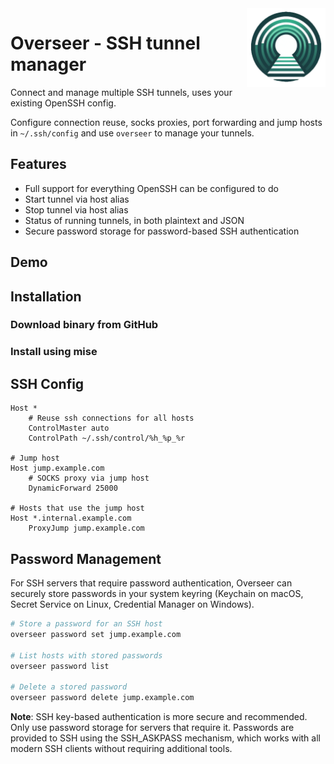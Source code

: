<img width="25%" align="right" alt="Overseer logo" src="https://raw.githubusercontent.com/davidolrik/overseer/main/assets/img/overseer.png">

# Overseer - SSH tunnel manager

Connect and manage multiple SSH tunnels, uses your existing OpenSSH config.

Configure connection reuse, socks proxies, port forwarding and jump hosts in `~/.ssh/config` and use `overseer` to manage your tunnels.

## Features

* Full support for everything OpenSSH can be configured to do
* Start tunnel via host alias
* Stop tunnel via host alias
* Status of running tunnels, in both plaintext and JSON
* Secure password storage for password-based SSH authentication

## Demo

## Installation

### Download binary from GitHub

### Install using mise

## SSH Config

```ssh-config
Host *
    # Reuse ssh connections for all hosts
    ControlMaster auto
    ControlPath ~/.ssh/control/%h_%p_%r

# Jump host
Host jump.example.com
    # SOCKS proxy via jump host
    DynamicForward 25000

# Hosts that use the jump host
Host *.internal.example.com
    ProxyJump jump.example.com
```

## Password Management

For SSH servers that require password authentication, Overseer can securely store passwords in your system keyring (Keychain on macOS, Secret Service on Linux, Credential Manager on Windows).

```bash
# Store a password for an SSH host
overseer password set jump.example.com

# List hosts with stored passwords
overseer password list

# Delete a stored password
overseer password delete jump.example.com
```

**Note**: SSH key-based authentication is more secure and recommended. Only use password storage for servers that require it. Passwords are provided to SSH using the SSH_ASKPASS mechanism, which works with all modern SSH clients without requiring additional tools.

